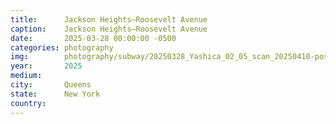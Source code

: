 ```yaml
---
title:  	Jackson Heights–Roosevelt Avenue
caption:	Jackson Heights–Roosevelt Avenue
date:   	2025-03-28 00:00:00 -0500
categories: photography
img:		photography/subway/20250328_Yashica_02_05_scan_20250410-positive.jpg
year:		2025
medium:
city:		Queens
state:		New York
country:
---
```

